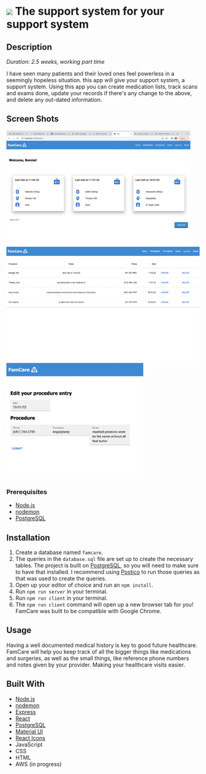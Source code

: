 # <img src="public/upload/Logo.jpg" style="height: 50px;"/> The support system for your support system

## Description

_Duration: 2.5 weeks, working part time_

I have seen many patients and their loved ones feel powerless in a seemingly hopeless situation. this app will give your support system, a support system. Using this app you can create medication lists, track scans and exams done, update your records if there's any change to the above, and delete any out-dated information.


## Screen Shots

<img src="public/upload/home.png" style="height: 300px;"/> <img src="public/upload/table.png" style="height: 300px;"/> <img src="public/upload/edit.png" style="height: 300px;"/>


### Prerequisites

- [Node.js](https://nodejs.org/en/)
- [nodemon](https://nodemon.io/)
- [PostgreSQL](https://www.postgresql.org/download/)

## Installation

1. Create a database named `famcare`.
2. The queries in the `database.sql` file are set up to create the necessary tables. The project is built on [PostgreSQL](https://www.postgresql.org/download/), so you will need to make sure to have that installed. I recommend using [Postico](https://eggerapps.at/postico/) to run those queries as that was used to create the queries.
3. Open up your editor of choice and run an `npm install`.
4. Run `npm run server` in your terminal.
5. Run `npm run client` in your terminal.
6. The `npm run client` command will open up a new browser tab for you! FamCare was built to be compatible with Google Chrome.

## Usage

Having a well documented medical history is key to good future healthcare. FamCare will help you keep track of all the bigger things like medications and surgeries, as well as the small things, like reference phone numbers and notes given by your provider. Making your healthcare visits easier.



## Built With

- [Node.js](https://nodejs.org/en/)
- [nodemon](https://nodemon.io/)
- [Express](https://expressjs.com/)
- [React](https://reactjs.org/)
- [PostgreSQL](https://www.postgresql.org/download/)
- [Material UI](https://mui.com/)
- [React Icons](https://www.npmjs.com/package/react-icons)
- JavaScript
- CSS
- HTML
- AWS (in progress)